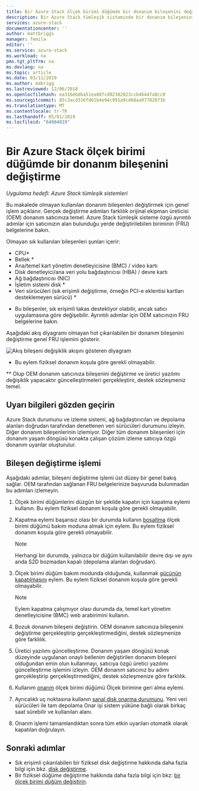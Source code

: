 ```yaml
---
title: Bir Azure Stack ölçek birimi düğümde bir donanım bileşenini değiştirme | Microsoft Docs
description: Bir Azure Stack tümleşik sisteminde bir donanım bileşenini değiştirme hakkında bilgi edinin.
services: azure-stack
documentationcenter: ''
author: mattbriggs
manager: femila
editor: ''
ms.service: azure-stack
ms.workload: na
pms.tgt_pltfrm: na
ms.devlang: na
ms.topic: article
ms.date: 03/11/2019
ms.author: mabrigg
ms.lastreviewed: 12/06/2018
ms.openlocfilehash: ea316ebdba51ea80fcd02382023ccb46447a8cc0
ms.sourcegitcommit: 85c3acd316fd61b4e94c991a9cd68aa97702073b
ms.translationtype: MT
ms.contentlocale: tr-TR
ms.lasthandoff: 05/01/2019
ms.locfileid: "64984819"
---
```

# <a name="replace-a-hardware-component-on-an-azure-stack-scale-unit-node"></a>Bir Azure Stack ölçek birimi düğümde bir donanım bileşenini değiştirme

*Uygulama hedefi: Azure Stack tümleşik sistemleri*

Bu makalede olmayan kullanılan donanım bileşenleri değiştirmek için genel işlem açıklanır. Gerçek değiştirme adımları farklılık orijinal ekipman üreticisi (OEM) donanım satıcınıza temel. Azure Stack tümleşik sisteme özgü ayrıntılı adımlar için satıcınızın alan bulunduğu yerde değiştirilebilen biriminin (FRU) belgelerine bakın.

Olmayan sık kullanılan bileşenleri şunları içerir:

- CPU*
- Bellek *
- Ana/temel kart yönetim denetleyicisine (BMC) / video kartı
- Disk denetleyici/ana veri yolu bağdaştırıcısı (HBA) / devre kartı
- Ağ bağdaştırıcısı (NIC)
- İşletim sistemi disk *
- Veri sürücüleri (sık erişimli değiştirme, örneğin PCI-e eklentisi kartları desteklemeyen sürücü) *

* Bu bileşenler, sık erişimli takas destekliyor olabilir, ancak satıcı uygulamasına göre değişebilir. Ayrıntılı adımlar için OEM satıcınızın FRU belgelerine bakın.

Aşağıdaki akış diyagramı olmayan hot çıkarılabilen bir donanım bileşenini değiştirme genel FRU işlemini gösterir.

![Akış bileşeni değişiklik akışını gösteren diyagram](media/azure-stack-replace-component/replacecomponentflow.PNG)

* Bu eylem fiziksel donanım koşula göre gerekli olmayabilir.

** Olup OEM donanım satıcınıza bileşenini değiştirme ve üretici yazılımı değişiklik yapacaktır güncelleştirmeleri gerçekleştirir, destek sözleşmeniz temel.

## <a name="review-alert-information"></a>Uyarı bilgileri gözden geçirin

Azure Stack durumunu ve izleme sistemi, ağ bağdaştırıcıları ve depolama alanları doğrudan tarafından denetlenen veri sürücüleri durumunu izleyin. Diğer donanım bileşenlerinin izlemiyor. Diğer tüm donanım bileşenleri için donanım yaşam döngüsü konakta çalışan çözüm izleme satıcıya özgü donanım uyarılar oluşturulur.  

## <a name="component-replacement-process"></a>Bileşen değiştirme işlemi

Aşağıdaki adımlar, bileşeni değiştirme işlemi üst düzey bir genel bakış sağlar. OEM tarafından sağlanan FRU belgelerinize başvuruda bulunmadan bu adımları izlemeyin.

1. Ölçek birimi düğümlerini düzgün bir şekilde kapatın için kapatma eylemi kullanın. Bu eylem fiziksel donanım koşula göre gerekli olmayabilir.

2. Kapatma eylemi başarısız olası bir durumda kullanın [boşaltma](azure-stack-node-actions.md#drain) ölçek birimi düğümü bakım moduna almak için eylem. Bu eylem fiziksel donanım koşula göre gerekli olmayabilir.

   > [!NOTE]  
   > Herhangi bir durumda, yalnızca bir düğüm kullanılabilir devre dışı ve aynı anda S2D bozmadan kapalı (depolama alanları doğrudan).

3. Ölçek birimi düğüm bakım modunda olduğunda, kullanmak [gücünün kapatılmasını](azure-stack-node-actions.md#scale-unit-node-actions) eylem. Bu eylem fiziksel donanım koşula göre gerekli olmayabilir.

   > [!NOTE]  
   > Eylem kapatma çalışmıyor olası durumda da, temel kart yönetim denetleyicisine (BMC) web arabirimini kullanın.

4. Bozuk donanım bileşeni değiştirin. OEM donanım satıcınıza bileşenini değiştirme gerçekleştirip gerçekleştirmediğini, destek sözleşmenize göre farklılık.  
5. Üretici yazılımı güncelleştirme. Donanım yaşam döngüsü konak düzeyinde uygulanan onaylı bellenim değiştirilen donanım bileşeni olduğundan emin olun kullanmayı, satıcıya özgü üretici yazılımı güncelleştirme işlemini izleyin. OEM donanım satıcınız bu adımı gerçekleştirip gerçekleştirmediğini, destek sözleşmenize göre farklılık.  
6. Kullanım [onarım](azure-stack-node-actions.md#scale-unit-node-actions) ölçek birimi düğümü Ölçek birimine geri alma eylemi.
7. Ayrıcalıklı uç noktasına kullanın [sanal disk onarma durumunu](azure-stack-replace-disk.md#check-the-status-of-virtual-disk-repair). Yeni veri sürücüleri ile tam depolama Onar işi sistem yüküne bağlı olarak birkaç saat sürebilir ve kullanılan alanı.
8. Onarım işlemi tamamlandıktan sonra tüm etkin uyarıları otomatik olarak kapatılan doğrulayın.

## <a name="next-steps"></a>Sonraki adımlar

- Sık erişimli çıkarılabilen bir fiziksel disk değiştirme hakkında daha fazla bilgi için bkz. [disk değiştirme](azure-stack-replace-disk.md).
- Bir fiziksel düğüme değiştirme hakkında daha fazla bilgi için bkz: [bir ölçek birimi düğüm değiştirin](azure-stack-replace-node.md).
